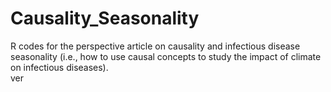 # Causality_Seasonality

R codes for the perspective article on causality and infectious disease seasonality (i.e., how to use causal concepts to study the impact of climate on infectious diseases).   
ver